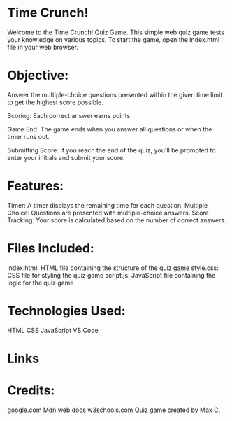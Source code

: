 # Time Crunch!

Welcome to the Time Crunch! Quiz Game. This simple web quiz game tests your knowledge on various topics. To start the game, open the index.html file in your web browser.

# Objective: 
Answer the multiple-choice questions presented within the given time limit to get the highest score possible.

Scoring: 
Each correct answer earns points.

Game End: 
The game ends when you answer all questions or when the timer runs out.

Submitting Score: 
If you reach the end of the quiz, you'll be prompted to enter your initials and submit your score.

# Features:

Timer: A timer displays the remaining time for each question.
Multiple Choice: Questions are presented with multiple-choice answers.
Score Tracking: Your score is calculated based on the number of correct answers.

# Files Included:
index.html: HTML file containing the structure of the quiz game
style.css: CSS file for styling the quiz game
script.js: JavaScript file containing the logic for the quiz game

# Technologies Used:
HTML
CSS
JavaScript
VS Code

# Links





# Credits:
google.com
Mdn.web docs
w3schools.com
Quiz game created by Max C.
